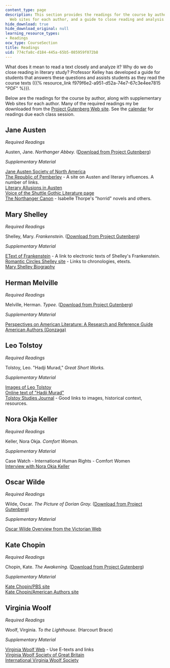 ```yaml
---
content_type: page
description: This section provides the readings for the course by author, supplementary
  Web sites for each author, and a guide to close reading and analysis.
hide_download: true
hide_download_original: null
learning_resource_types:
- Readings
ocw_type: CourseSection
title: Readings
uid: 774cfa8c-d184-445a-65b5-085959f072b8
---
```


What does it mean to read a text closely and analyze it? Why do we do close reading in literary study? Professor Kelley has developed a guide for students that answers these questions and assists students as they read the course texts ({{% resource_link f979f6e2-a951-d52a-74e7-67c3e4ee7815 "PDF" %}}).

Below are the readings for the course by author, along with supplementary Web sites for each author. Many of the required readings my be downloaded from the [Project Gutenberg Web site](http://www.gutenberg.org/). See the [calendar](/courses/21l-003-introduction-to-fiction-spring-2002/pages/calendar) for readings due each class session.

Jane Austen
-----------

_Required Readings_

Austen, Jane. _Northanger Abbey._ ([Download from Project Gutenberg](http://www.gutenberg.org/browse/BIBREC/BR121.HTM))

_Supplementary Material_

[Jane Austen Society of North America](http://www.jasna.org/)  
[The Republic of Pemberley](http://austenprose.com/tag/the-republic-of-pemberley/) - A site on Austen and literary influences. A number of links.  
[Literary Allusions in Austen](http://www.pemberley.com/janeinfo/litallus.html)  
[Voice of the Shuttle Gothic Literature page](http://vos.ucsb.edu/browse.asp?id=2540)  
[The Northanger Canon](https://janeausteninvermont.wordpress.com/2008/08/07/the-northanger-canon-jane-austens-booklist/) - Isabelle Thorpe's "horrid" novels and others.

Mary Shelley
------------

_Required Readings_

Shelley, Mary. _Frankenstein_. ([Download from Project Gutenberg](http://www.gutenberg.org/browse/BIBREC/BR84.HTM))

_Supplementary Material_

[EText of Frankenstein](http://etext.virginia.edu/toc/modeng/public/SheFran.html) - A link to electronic texts of Shelley's Frankenstein.  
[Romantic Circles Shelley site](http://www.rc.umd.edu/reference/chronologies/shelcron/) - Links to chronologies, etexts.  
[Mary Shelley Biography](http://www.english.upenn.edu/)

Herman Melville
---------------

_Required Readings_

Melville, Herman. _Typee._ ([Download from Project Gutenberg](http://www.gutenberg.org/browse/BIBREC/BR1900.HTM))

_Supplementary Material_

[Perspectives on American Literature: A Research and Reference Guide](https://www.paulreuben.website/pal/table.html)  
[American Authors (Gonzaga)](http://public.wsu.edu/~campbelld/amlit/aufram.html)

Leo Tolstoy
-----------

_Required Readings_

Tolstoy, Leo. "Hadji Murad," _Great Short Works._

_Supplementary Material_

[Images of Leo Tolstoy](http://www.online-literature.com/tolstoy/hadji-murad/1/)  
[Online text of "Hadji Murad"](http://www.online-literature.com/tolstoy/hadji-murad/1/)  
[Tolstoy Studies Journal](http://sites.utoronto.ca/tolstoy/journal.html) - Good links to images, historical context, resources.

Nora Okja Keller
----------------

_Required Readings_

Keller, Nora Okja. _Comfort Woman._

_Supplementary Material_

Case Watch - International Human Rights - Comfort Women  
[Interview with Nora Okja Keller](http://www.identitytheory.com/people/birnbaum43.html)

Oscar Wilde
-----------

_Required Readings_

Wilde, Oscar. _The Picture of Dorian Gray._ ([Download from Project Gutenberg](http://www.gutenberg.org/browse/BIBREC/BR4078.HTM))

_Supplementary Material_

[Oscar Wilde Overview from the Victorian Web](http://www.victorianweb.org/authors/wilde/wildeov.html)

Kate Chopin
-----------

_Required Readings_

Chopin, Kate. _The Awakening._ ([Download from Project Gutenberg](http://www.gutenberg.org/browse/BIBREC/BR160.HTM))

_Supplementary Material_

[Kate Chopin/PBS site](http://www.pbs.org/katechopin/)  
[Kate Chopin/American Authors site](http://public.wsu.edu/~campbelld/amlit/chopin.htm)

Virginia Woolf
--------------

_Required Readings_

Woolf, Virginia. _To the Lighthouse._ (Harcourt Brace)

_Supplementary Material_

[Virginia Woolf Web](https://mantex.co.uk/virginia-woolf-web-links/) - Use E-texts and links  
[Virginia Woolf Society of Great Britain](http://www.virginiawoolfsociety.co.uk/)  
[International Virginia Woolf Society](http://www.utoronto.ca/IVWS/)